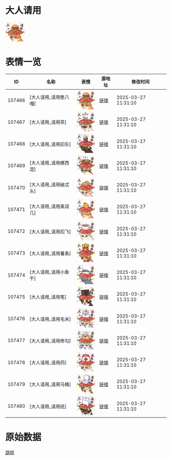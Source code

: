 # 大人请用

<img src="./cover.png" height="60" alt="cover" />

# 表情一览

|ID|名称|表情|源地址|修改时间|
|----|----|----|----|----|
|107466|[大人请用_请用憨八嘎]|<img src="./pic/107466_%5B大人请用_请用憨八嘎%5D.png" height="60" alt="请用憨八嘎"/>|[链接](https://i0.hdslb.com/bfs/garb/27174b62a7c0f9985b4c1712fe42afe2e5f24d3c.png)|2025-03-27 11:31:10|
|107467|[大人请用_请用茶]|<img src="./pic/107467_%5B大人请用_请用茶%5D.png" height="60" alt="请用茶"/>|[链接](https://i0.hdslb.com/bfs/garb/eb567bb1ddf9fe37401df51e5de1c236e3901047.png)|2025-03-27 11:31:10|
|107468|[大人请用_请用扣乐]|<img src="./pic/107468_%5B大人请用_请用扣乐%5D.png" height="60" alt="请用扣乐"/>|[链接](https://i0.hdslb.com/bfs/garb/5210804b0d2d45739d401a5ac49b0d5f3b7805b4.png)|2025-03-27 11:31:10|
|107469|[大人请用_请用螺西混]|<img src="./pic/107469_%5B大人请用_请用螺西混%5D.png" height="60" alt="请用螺西混"/>|[链接](https://i0.hdslb.com/bfs/garb/7445b2241011fc38b87ad395bfea33a14a807098.png)|2025-03-27 11:31:10|
|107470|[大人请用_请用破忒头]|<img src="./pic/107470_%5B大人请用_请用破忒头%5D.png" height="60" alt="请用破忒头"/>|[链接](https://i0.hdslb.com/bfs/garb/e1410cb9b3e21c20a3dd025cbf3441bd486d0b69.png)|2025-03-27 11:31:10|
|107471|[大人请用_请用奥润几]|<img src="./pic/107471_%5B大人请用_请用奥润几%5D.png" height="60" alt="请用奥润几"/>|[链接](https://i0.hdslb.com/bfs/garb/97dfc55d10018ec1dbd4a84b078bdb2849f3a7ef.png)|2025-03-27 11:31:10|
|107472|[大人请用_请用扣飞]|<img src="./pic/107472_%5B大人请用_请用扣飞%5D.png" height="60" alt="请用扣飞"/>|[链接](https://i0.hdslb.com/bfs/garb/a9f0441f50cae1c47fbe88e54e1d9900f247cd5c.png)|2025-03-27 11:31:10|
|107473|[大人请用_请用薯条]|<img src="./pic/107473_%5B大人请用_请用薯条%5D.png" height="60" alt="请用薯条"/>|[链接](https://i0.hdslb.com/bfs/garb/e54bfdd1c9fef2fbbea39da02876e42cea8e47d3.png)|2025-03-27 11:31:10|
|107474|[大人请用_请用小鱼干]|<img src="./pic/107474_%5B大人请用_请用小鱼干%5D.png" height="60" alt="请用小鱼干"/>|[链接](https://i0.hdslb.com/bfs/garb/c4bbd5a8d3154829c243a991d73abdab9c31c586.png)|2025-03-27 11:31:10|
|107475|[大人请用_请用笔]|<img src="./pic/107475_%5B大人请用_请用笔%5D.png" height="60" alt="请用笔"/>|[链接](https://i0.hdslb.com/bfs/garb/8e2d53c499610e7b9862cbeca09cac2084a0fe29.png)|2025-03-27 11:31:10|
|107476|[大人请用_请用毛米]|<img src="./pic/107476_%5B大人请用_请用毛米%5D.png" height="60" alt="请用毛米"/>|[链接](https://i0.hdslb.com/bfs/garb/2bf09ed895e05c57dc4ad5e38a30bf2a749de237.png)|2025-03-27 11:31:10|
|107477|[大人请用_请用修勾]|<img src="./pic/107477_%5B大人请用_请用修勾%5D.png" height="60" alt="请用修勾"/>|[链接](https://i0.hdslb.com/bfs/garb/34a9d03c1c78e221560426ac155f79c09525229b.png)|2025-03-27 11:31:10|
|107478|[大人请用_请用药]|<img src="./pic/107478_%5B大人请用_请用药%5D.png" height="60" alt="请用药"/>|[链接](https://i0.hdslb.com/bfs/garb/456bfd9716388a1ace087d72d820c902d0106c9a.png)|2025-03-27 11:31:10|
|107479|[大人请用_请用马桶]|<img src="./pic/107479_%5B大人请用_请用马桶%5D.png" height="60" alt="请用马桶"/>|[链接](https://i0.hdslb.com/bfs/garb/4b70b1eafa233105aeac28ef736127f08930c610.png)|2025-03-27 11:31:10|
|107480|[大人请用_请用纸]|<img src="./pic/107480_%5B大人请用_请用纸%5D.png" height="60" alt="请用纸"/>|[链接](https://i0.hdslb.com/bfs/garb/ce21b68d2ad318e86f276f633e51aadbbdaa9991.png)|2025-03-27 11:31:10|

# 原始数据

[跳转](./raw.json)

